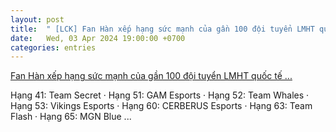 ```yaml
---
layout: post
title:  " [LCK] Fan Hàn xếp hạng sức mạnh của gần 100 đội tuyển LMHT quốc tế ..."
date:   Wed, 03 Apr 2024 19:00:00 +0700
categories: entries
---
```

[Fan Hàn xếp hạng sức mạnh của gần 100 đội tuyển LMHT quốc tế ...](https://www.gosugamers.vn/lol/news/70994-fan-han-xep-hang-suc-manh-cua-gan-100-doi-tuyen-lmht-quoc-te-vcs-dung-o-dau)

Hạng 41: Team Secret &middot; Hạng 51: GAM Esports &middot; Hạng 52: Team Whales &middot; Hạng 53: Vikings Esports &middot; Hạng 60: CERBERUS Esports &middot; Hạng 63: Team Flash &middot; Hạng 65: MGN Blue&nbsp;...

